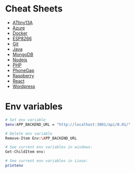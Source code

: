 # Cheat Sheets
* [ATtiny13A](ATtiny13A.md)
* [Azure](Azure.md)
* [Docker](docker.md)
* [ESP8266](ESP8266.md)
* [Git](git.md)
* [Java](Java.md)
* [MongoDB](MongoDB.md)
* [Nodejs](Nodejs.md)
* [PHP](PHP.md)
* [PhoneGap](PhoneGap.md)
* [Raspberry](Raspberry.md)
* [React](React.md)
* [Wordpress](Wordpress.md)


# Env variables

```sh
# Set env variable
$env:APP_BACKEND_URL = "http://localhost:3001/api/0.01/"

# Delete env variable
Remove-Item Env:\APP_BACKEND_URL

# See current env variables in windows:
Get-ChildItem env:

# See current env variables in Linux:
printenv
```
